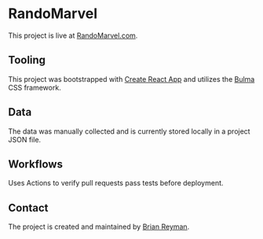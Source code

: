 # RandoMarvel

This project is live at [RandoMarvel.com](https://www.randomarvel.com/).

## Tooling

This project was bootstrapped with [Create React App](https://github.com/facebook/create-react-app) and utilizes the [Bulma](https://www.bulma.io) CSS framework.

## Data

The data was manually collected and is currently stored locally in a project JSON file.

## Workflows

Uses Actions to verify pull requests pass tests before deployment.

## Contact

The project is created and maintained by [Brian Reyman](https://www.brianreyman.com/).